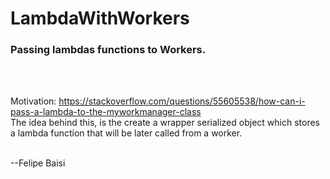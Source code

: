 # LambdaWithWorkers
### Passing lambdas functions to Workers. 

<br><br>

Motivation: https://stackoverflow.com/questions/55605538/how-can-i-pass-a-lambda-to-the-myworkmanager-class <br>
The idea behind this, is the create a wrapper serialized object which stores a lambda function that will be later called from a worker. 
<br><br>


--Felipe Baisi
